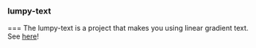### lumpy-text
===
The lumpy-text is a project that makes you using linear gradient text.  
See [here](http://abruzzihraig.github.io/lumpy-text)!
